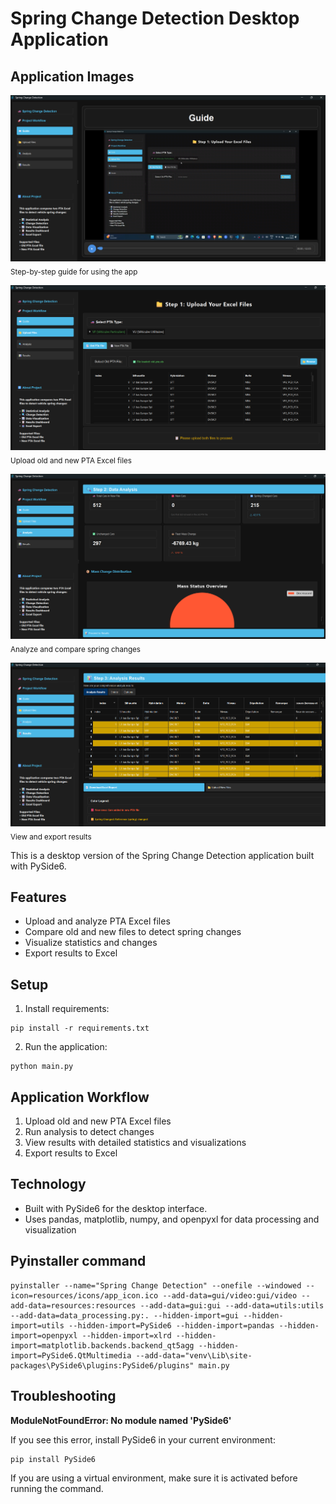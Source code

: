 # Spring Change Detection Desktop Application

## Application Images

![Guide](images/1_guide.png)
<sub>Step-by-step guide for using the app</sub>

![Uploads](images/2_uploads.png)
<sub>Upload old and new PTA Excel files</sub>

![Analysis](images/3_analysis.png)
<sub>Analyze and compare spring changes</sub>

![Results](images/4_results.png)
<sub>View and export results</sub>

This is a desktop version of the Spring Change Detection application built with PySide6.

## Features

- Upload and analyze PTA Excel files
- Compare old and new files to detect spring changes
- Visualize statistics and changes
- Export results to Excel

## Setup

1. Install requirements:
```
pip install -r requirements.txt
```

2. Run the application:
```
python main.py
```

## Application Workflow

1. Upload old and new PTA Excel files
2. Run analysis to detect changes
3. View results with detailed statistics and visualizations
4. Export results to Excel

## Technology 

- Built with PySide6 for the desktop interface.
- Uses pandas, matplotlib, numpy, and openpyxl for data processing and visualization

## Pyinstaller command

```
pyinstaller --name="Spring Change Detection" --onefile --windowed --icon=resources/icons/app_icon.ico --add-data=gui/video:gui/video --add-data=resources:resources --add-data=gui:gui --add-data=utils:utils --add-data=data_processing.py:. --hidden-import=gui --hidden-import=utils --hidden-import=PySide6 --hidden-import=pandas --hidden-import=openpyxl --hidden-import=xlrd --hidden-import=matplotlib.backends.backend_qt5agg --hidden-import=PySide6.QtMultimedia --add-data="venv\Lib\site-packages\PySide6\plugins:PySide6/plugins" main.py
```

## Troubleshooting

**ModuleNotFoundError: No module named 'PySide6'**

If you see this error, install PySide6 in your current environment:

```
pip install PySide6
```

If you are using a virtual environment, make sure it is activated before running the command.